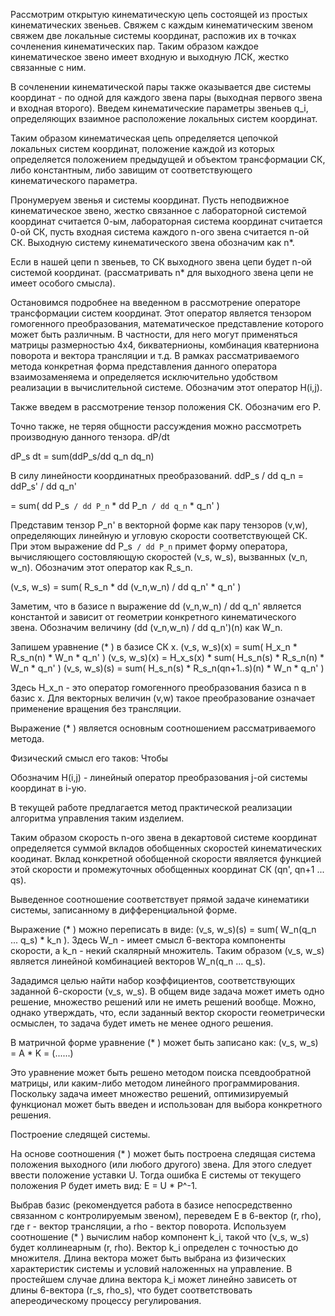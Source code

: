 Рассмотрим открытую кинематическую цепь состоящей из простых кинематических звеньев. Свяжем с каждым кинематическим звеном свяжем две локальные системы координат, распожив их в точках сочленения кинематических пар. Таким образом каждое кинематическое звено имеет входную и выходную ЛСК, жестко связанные с ним.

В сочленении кинематической пары также оказывается две системы координат - по одной для каждого звена пары (выходная первого звена и входная второго). Введем кинематические параметры звеньев q_i, определяющих взаимное расположение локальных систем координат.

Таким образом кинематическая цепь определяется цепочкой локальных систем координат, положение каждой из которых определяется положением предыдущей и объектом трансформации СК, либо константным, либо завищим от соответствующего кинематического параметра.

Пронумеруем звенья и системы координат. Пусть неподвижное кинематическое звено, жестко связанное с лабораторной системой координат считается 0-ым, лабораторная система координат считается 0-ой СК, пусть входная система каждого n-ого звена считается n-ой СК. Выходную систему кинематического звена обозначим как n\*. 

Если в нашей цепи n звеньев, то СК выходного звена цепи будет n-ой системой координат. (рассматривать n\* для выходного звена цепи не имеет особого смысла).


Остановимся подробнее на введенном в рассмотрение операторе трансформации систем координат. Этот оператор является тензором гомогенного преобразования, математическое представление которого может быть различным. В частности, для него могут применяться матрицы размерностью 4x4, бикватернионы, комбинация кватерниона поворота и вектора трансляции и т.д. В рамках рассматриваемого метода конкретная форма представления данного оператора взаимозаменяема и определяется исключительно удобством реализации в вычислительной системе. Обозначим этот оператор H(i,j).

Также введем в рассмотрение тензор положения СК. Обозначим его P.

Точно также, не теряя общности рассуждения можно рассмотреть производную данного тензора. dP/dt

dP_s
dt   = sum(ddP_s/dd q_n dq_n) 

В силу линейности координатных преобразований. 
ddP_s / dd q_n = ddP_s' / dd q_n'

 = sum( dd P_s` / dd P_n` * dd P_n` / dd q_n` * q_n' )

 Представим тензор P_n' в векторной форме как пару тензоров (v,w), определяющих линейную и угловую скорости соответствующей СК. При этом выражение 
 dd P_s` / dd P_n` примет форму оператора, вычисляющего состовляющую скоростей (v_s, w_s), вызванных (v_n, w_n). Обозначим этот оператор как R_s_n.

(v_s, w_s) = sum(  R_s_n * dd (v_n,w_n) / dd q_n' * q_n' )

Заметим, что в базисе n выражение dd (v_n,w_n) / dd q_n' является константой и зависит от геометрии конкретного кинематического звена. Обозначим величину (dd (v_n,w_n) / dd q_n')(n) как W_n.

Запишем уравнение (* ) в базисе СК x.
(v_s, w_s)(x) = sum( H_x_n * R_s_n(n) * W_n * q_n' )
(v_s, w_s)(x) = H_x_s(x) * sum( H_s_n(s) * R_s_n(n) * W_n * q_n' )
(v_s, w_s)(s) = sum( H_s_n(s) * R_s_n(qn+1..s)(n) * W_n * q_n' )


Здесь H_x_n - это оператор гомогенного преобразования базиса n в базис x. Для векторных величин (v,w) такое преобразование означает применение вращения без трансляции.

Выражение (* ) является основным соотношением рассматриваемого метода.

Физический смысл его таков: Чтобы 

Обозначим H(i,j) - линейный оператор преобразования j-ой системы координат в i-ую. 

В текущей работе предлагается метод практической реализации алгоритма управления таким изделием.

Таким образом скорость n-ого звена в декартовой системе координат определяется суммой вкладов обобщенных скоростей кинематических коодинат. Вклад конкретной обобщенной скорости явяляется функцией этой скорости и промежуточных обобщенных координат СК (qn', qn+1 ... qs).

Выведенное соотношение соответствует прямой задаче кинематики системы, записанному в дифференциальной форме.

Выражение (* ) можно переписать в виде:
(v_s, w_s)(s) = sum( W_n(q_n ... q_s) * k_n ). Здесь W_n - имеет смысл 6-вектора компоненты скорости, а k_n - некий скалярный множитель. Таким образом (v_s, w_s) является линейной комбинацией векторов W_n(q_n ... q_s).

Зададимся целью найти набор коэффициентов, соответствующих заданной 6-скорости (v_s, w_s). В общем виде задача может иметь одно решение, множество решений или не иметь решений вообще. Можно, однако утверждать, что, если заданный вектор скорости геометрически осмыслен, то задача будет иметь не менее одного решения.

В матричной форме уравнение (* ) может быть записано как:
(v_s, w_s) = A * K = (......)

Это уравнение может быть решено методом поиска псевдообратной матрицы, или каким-либо методом линейного программирования. Поскольку задача имеет множество решений, оптимизируемый функционал может быть введен и использован для выбора конкретного решения.

Построение следящей системы. 

На основе соотношения (* ) может быть построена следящая система положения выходного (или любого другого) звена. Для этого следует ввести положение уставки U. Тогда ошибка E системы от текущего положения P будет иметь вид:
E = U * P^-1. 

Выбрав базис (рекомендуется работа в базисе непосредственно связанном с контролируемым звеном), переведем E в 6-вектор (r, rho), где r - вектор трансляции, а rho - вектор поворота. Используем соотношение (* ) вычислим набор компонент k_i, такой что (v_s, w_s) будет коллинеарным (r, rho). Вектор k_i определен с точностью до множителя. Длина вектора может быть выбрана из физических характеристик системы и условий наложенных на управление. В простейшем случае длина вектора k_i может линейно зависеть от длины 6-вектора (r_s, rho_s), что будет соответствовать апереодическому процессу регулирования.   

